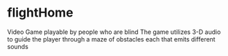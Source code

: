 # flightHome
Video Game playable by people who are blind
The game utilizes 3-D audio to guide the player through a maze of obstacles each that emits different sounds
